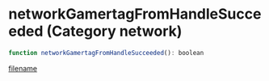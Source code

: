 # networkGamertagFromHandleSucceeded (Category network)

```js
function networkGamertagFromHandleSucceeded(): boolean
```

[filename](networkGamertagFromHandleSucceeded_m.md ':include')